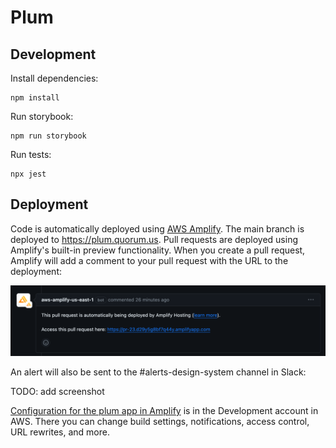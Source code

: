 # Plum

## Development

Install dependencies:

```shell
npm install
```

Run storybook:

```shell
npm run storybook
```

Run tests:

```shell
npx jest
```

## Deployment

Code is automatically deployed using [AWS Amplify](https://aws.amazon.com/amplify/). The main branch is deployed to https://plum.quorum.us. Pull requests are deployed using Amplify's built-in preview functionality. When you create a pull request, Amplify will add a comment to your pull request with the URL to the deployment:

![Amplify adds a comment in your pull request](/.github/amplify-comment.png)

An alert will also be sent to the #alerts-design-system channel in Slack:

TODO: add screenshot

[Configuration for the plum app in Amplify](https://us-east-1.console.aws.amazon.com/amplify/home?region=us-east-1#/d29y5g8bf7q44y) is in the Development account in AWS. There you can change build settings, notifications, access control, URL rewrites, and more.
